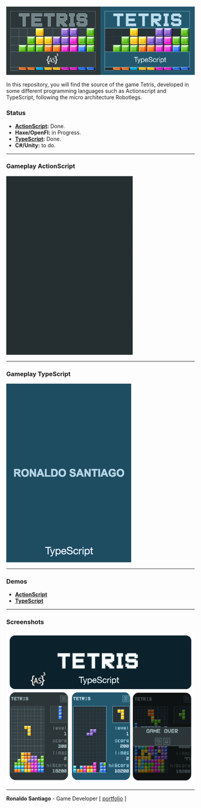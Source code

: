 ![cover](img_cover_tetris.png)

In this repository, you will find the source of the game Tetris, developed in some different programming languages such as Actionscript and TypeScript, following the micro architecture Robotlegs.

### Status

+ **[ActionScript](https://ronaldosetzer.github.io/portfolio/open_source/tetris_as/):** Done.
+ **Haxe/OpenFl:** in Progress.
+ **[TypeScript](https://ronaldosetzer.github.io/portfolio/open_source/tetris_ts/):** Done.
+ **C#/Unity:** to do.

* * *

### Gameplay ActionScript

![gif_as](gif_tetris_as_demo.gif)

* * *

### Gameplay TypeScript

![gif_ts](gif_tetris_ts_demo.gif)

* * *

### Demos
+ **[ActionScript](https://ronaldosetzer.github.io/portfolio/open_source/tetris_as/)**
+ **[TypeScript](https://ronaldosetzer.github.io/portfolio/open_source/tetris_ts/)**

* * *


### Screenshots
![screenshot01](img_game_tetris.png)
* * *

**Ronaldo Santiago**  - Game Developer [ [portfolio](https://ronaldosetzer.github.io/portfolio/) ]